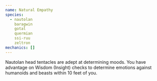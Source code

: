 ```yaml
---
name: Natural Empathy
species:
  - nautolan
    baragwin
    gotal
    quermian
    ssi-ruu
    zeltron
mechanics: []
---
```

Nautolan head tentacles are adept at determining moods. You have advantage on Wisdom (Insight) checks to determine emotions against humanoids and beasts within 10 feet of you.

